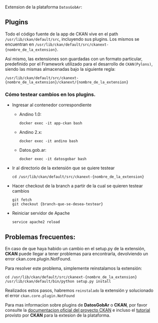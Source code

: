 Extension de la plataforma `DatosGobAr`:

Plugins
---

Todo el código fuente de la app de CKAN vive en el path `/usr/lib/ckan/default/src`, incluyendo sus plugins.
Los mismos se encuentran en `/usr/lib/ckan/default/src/ckanext-{nombre_de_la_extension}`.

Así mismo, las extensiones son guardadas con un formato particular, predefinido por el Framework utilizado para el desarrollo de `CKAN(Pylons)`, siendo las mismas  almacenadas bajo la siguiente regla:

    /usr/lib/ckan/default/src/ckanext-{nombre_de_la_extension}/ckanext/{nombre_de_la_extension}
  
### Cómo testear cambios en los plugins.

+ Ingresar al contenedor correspondiente
  - Andino 1.0:
        
        docker exec -it app-ckan bash
        
  - Andino 2.x:
  
        docker exec -it andino bash
  
  - Datos.gob.ar:
  
        docker exec -it datosgobar bash

+ Ir al directorio de la extensión que se quiere testear
  
      cd /usr/lib/ckan/default/src/ckanext-{nombre_de_la_extension}

+ Hacer checkout de la branch a partir de la cual se quieren testear cambios

      git fetch
      git checkout {branch-que-se-desea-testear}

+ Reiniciar servidor de Apache
  
      service apache2 reload

## Problemas frecuentes:

En caso de que haya habido un cambio en el setup.py de la extensión, **CKAN** puede llegar a tener problemas para encontrarla, devolviendo un error ckan.core.plugin.NotFound.

Para resolver este problema, simplemente reinstalamos la extensión:

    cd /usr/lib/ckan/default/src/ckanext-{nombre_de_la_extension}
    /usr/lib/ckan/default/bin/python setup.py install

Realizados estos pasos, habremos `reinstalado` la extensión y solucionado el error `ckan.core.plugin.NotFound`

Para mas informacion sobre plugins de **DatosGobAr** o **CKAN**, por favor consulte la [documentacion oficial del proyecto CKAN](http://docs.ckan.org/en/latest/extensions/index.html) e incluso el [tutorial](http://docs.ckan.org/en/latest/extensions/tutorial.html) provisto por **CKAN** para la extesion de la plataforma.
